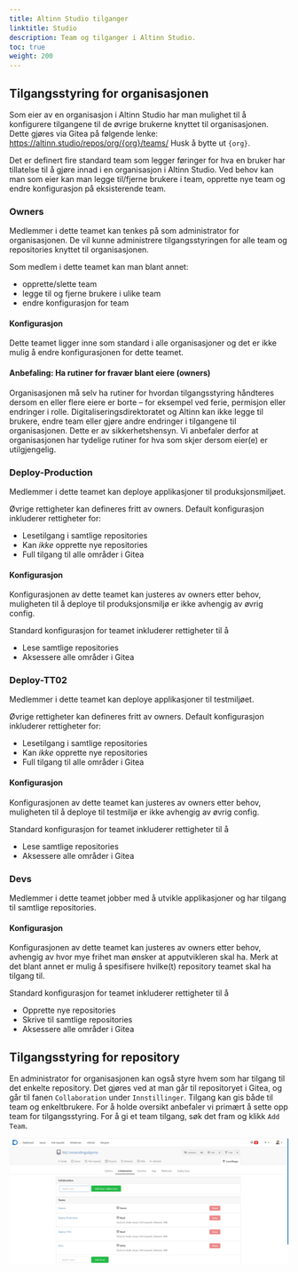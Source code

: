 ```yaml
---
title: Altinn Studio tilganger
linktitle: Studio
description: Team og tilganger i Altinn Studio.
toc: true
weight: 200
---
```


## Tilgangsstyring for organisasjonen

Som eier av en organisasjon i Altinn Studio har man mulighet til å konfigurere tilgangene til de øvrige brukerne knyttet
til organisasjonen. Dette gjøres via Gitea på følgende lenke:
https://altinn.studio/repos/org/{org}/teams/ Husk å bytte ut `{org}`.

Det er definert fire standard team som legger føringer for hva en bruker har tillatelse til å gjøre innad i en
organisasjon i Altinn Studio. Ved behov kan man som eier kan man legge til/fjerne brukere i team, opprette nye team og
endre konfigurasjon på eksisterende team.

### Owners
Medlemmer i dette teamet kan tenkes på som administrator for organisasjonen. 
De vil kunne administrere tilgangsstyringen for alle team og repositories knyttet til organisasjonen.

Som medlem i dette teamet kan man blant annet:

- opprette/slette team 
- legge til og fjerne brukere i ulike team
- endre konfigurasjon for team

#### Konfigurasjon
Dette teamet ligger inne som standard i alle organisasjoner og det er ikke mulig å endre konfigurasjonen for dette teamet.

#### Anbefaling: Ha rutiner for fravær blant eiere (owners)
Organisasjonen må selv ha rutiner for hvordan tilgangsstyring håndteres dersom en eller flere eiere er borte – for eksempel ved ferie, permisjon eller endringer i rolle.
Digitaliseringsdirektoratet og Altinn kan ikke legge til brukere, endre team eller gjøre andre endringer i tilgangene til organisasjonen. Dette er av sikkerhetshensyn.
Vi anbefaler derfor at organisasjonen har tydelige rutiner for hva som skjer dersom eier(e) er utilgjengelig.

### Deploy-Production
Medlemmer i dette teamet kan deploye applikasjoner til produksjonsmiljøet.

Øvrige rettigheter kan defineres fritt av owners.
Default konfigurasjon inkluderer rettigheter for:

- Lesetilgang i samtlige repositories
- Kan _ikke_ opprette nye repositories 
- Full tilgang til alle områder i Gitea

#### Konfigurasjon
Konfigurasjonen av dette teamet kan justeres av owners etter behov, 
muligheten til å deploye til produksjonsmiljø er ikke avhengig av øvrig config. 

Standard konfigurasjon for teamet inkluderer rettigheter til å

- Lese samtlige repositories
- Aksessere alle områder i Gitea

### Deploy-TT02
Medlemmer i dette teamet kan deploye applikasjoner til testmiljøet.

Øvrige rettigheter kan defineres fritt av owners.
Default konfigurasjon inkluderer rettigheter for:

- Lesetilgang i samtlige repositories
- Kan _ikke_ opprette nye repositories 
- Full tilgang til alle områder i Gitea

#### Konfigurasjon

  Konfigurasjonen av dette teamet kan justeres av owners etter behov, 
  muligheten til å deploye til testmiljø er ikke avhengig av øvrig config. 
  
  Standard konfigurasjon for teamet inkluderer rettigheter til å
  - Lese samtlige repositories
  - Aksessere alle områder i Gitea

### Devs
Medlemmer i dette teamet jobber med å utvikle applikasjoner og har tilgang til samtlige repositories.

#### Konfigurasjon
Konfigurasjonen av dette teamet kan justeres av owners etter behov,
avhengig av hvor mye frihet man ønsker at apputvikleren skal ha.
Merk at det blant annet er mulig å spesifisere hvilke(t) repository teamet skal ha tilgang til.

Standard konfigurasjon for teamet inkluderer rettigheter til å

- Opprette nye repositories
- Skrive til samtlige repositories
- Aksessere alle områder i Gitea

## Tilgangsstyring for repository

En administrator for organisasjonen kan også styre hvem som har tilgang til det enkelte repository.
Det gjøres ved at man går til repositoryet i Gitea, og går til fanen `Collaboration` under `Innstillinger`.
Tilgang kan gis både til team og enkeltbrukere. For å holde oversikt anbefaler vi primært å sette opp
team for tilgangsstyring. For å gi et team tilgang, søk det fram og klikk `Add Team`.

![Styre tilgang på repository](access-management-repository.png "Styre tilgang til et enkelt repository")
